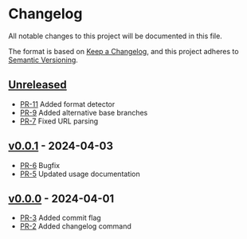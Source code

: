 # Changelog

All notable changes to this project will be documented in this file.

The format is based on [Keep a Changelog](https://keepachangelog.com/en/1.1.0/),
and this project adheres to [Semantic Versioning](https://semver.org/spec/v2.0.0.html).

## [Unreleased]

* [PR-11](https://github.com/itk-dev/gh-itkdev/pull/11)
  Added format detector
* [PR-9](https://github.com/itk-dev/gh-itkdev/pull/9)
  Added alternative base branches
* [PR-7](https://github.com/itk-dev/gh-itkdev/pull/7)
  Fixed URL parsing

## [v0.0.1] - 2024-04-03

* [PR-6](https://github.com/itk-dev/gh-itkdev/pull/6)
  Bugfix
* [PR-5](https://github.com/itk-dev/gh-itkdev/pull/5)
  Updated usage documentation

## [v0.0.0] - 2024-04-01

* [PR-3](https://github.com/itk-dev/gh-itkdev/pull/3)
  Added commit flag
* [PR-2](https://github.com/itk-dev/gh-itkdev/pull/2)
  Added changelog command

[Unreleased]: https://github.com/compare/v0.0.1...HEAD
[v0.0.1]: https://github.com/compare/v0.0.0...v0.0.1
[v0.0.0]: https://github.com/releases/tag/v0.0.0
